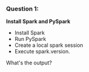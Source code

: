 ### Question 1: 

**Install Spark and PySpark** 

- Install Spark
- Run PySpark
- Create a local spark session
- Execute spark.version.

What's the output?

